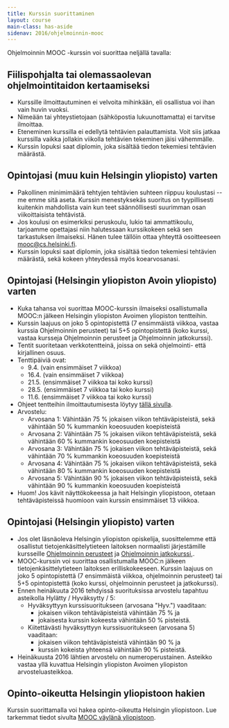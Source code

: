 ```yaml
---
title: Kurssin suorittaminen
layout: course
main-class: has-aside
sidenav: 2016/ohjelmoinnin-mooc
---
```


Ohjelmoinnin MOOC -kurssin voi suorittaa neljällä tavalla:

## Fiilispohjalta tai olemassaolevan ohjelmointitaidon kertaamiseksi

- Kurssille ilmoittautuminen ei velvoita mihinkään, eli osallistua voi ihan vain huvin vuoksi. 
- Nimeään tai yhteystietojaan (sähköpostia lukuunottamatta) ei tarvitse ilmoittaa. 
- Eteneminen kurssilla ei edellytä tehtävien palauttamista. Voit siis jatkaa kurssilla vaikka jollakin viikolla tehtävien tekeminen jäisi vähemmälle.
- Kurssin lopuksi saat diplomin, joka sisältää tiedon tekemiesi tehtävien määrästä.

## Opintojasi (muu kuin Helsingin yliopisto) varten

- Pakollinen minimimäärä tehtyjen tehtävien suhteen riippuu koulustasi -- me emme sitä aseta. Kurssin menestyksekäs suoritus on tyypillisesti kuitenkin mahdollista vain kun teet säännöllisesti suurimman osan viikoittaisista tehtävistä.
- Jos koulusi on esimerkiksi peruskoulu, lukio tai ammattikoulu, tarjoamme opettajasi niin halutessaan kurssikokeen sekä sen tarkastuksen ilmaiseksi. Hänen tulee tällöin ottaa yhteyttä osoitteeseen <mooc@cs.helsinki.fi>.
- Kurssin lopuksi saat diplomin, joka sisältää tiedon tekemiesi tehtävien määrästä, sekä kokeen yhteydessä myös koearvosanasi.

## Opintojasi (Helsingin yliopiston Avoin yliopisto) varten

- Kuka tahansa voi suorittaa MOOC-kurssin ilmaiseksi osallistumalla MOOC:n jälkeen Helsingin yliopiston Avoimen yliopiston tentteihin. 
- Kurssin laajuus on joko 5 opintopistettä (7 ensimmäistä viikkoa, vastaa kurssia Ohjelmoinnin perusteet) tai 5+5 opintopistettä (koko kurssi, vastaa kursseja Ohjelmoinnin perusteet ja Ohjelmoinnin jatkokurssi).
- Tentit suoritetaan verkkotentteinä, joissa on sekä ohjelmointi- että kirjallinen osuus.
- Tenttipäiviä ovat:
   - 9.4. (vain ensimmäiset 7 viikkoa)
   - 16.4. (vain ensimmäiset 7 viikkoa)
   - 21.5. (ensimmäiset 7 viikkoa tai koko kurssi)
   - 28.5. (ensimmäiset 7 viikkoa tai koko kurssi)
   - 11.6. (ensimmäiset 7 viikkoa tai koko kurssi)
- Ohjeet tentteihin ilmoittautumisesta löytyy <a href="https://docs.google.com/document/d/1W0sLTQeNJlPc2P50qbJJLlyOTuDIpnRq5S1D5tXzkN8/edit?usp=sharing" target="_blank" onclick="ga('send', 'event', 'link', 'click', 'outbound-avoin-ohje')">tällä sivulla</a>.
- Arvostelu:
   - Arvosana 1: Vähintään 75 % jokaisen viikon tehtäväpisteistä, sekä vähintään 50 % kummankin koeosuuden koepisteistä
   - Arvosana 2: Vähintään 75 % jokaisen viikon tehtäväpisteistä, sekä vähintään 60 % kummankin koeosuuden koepisteistä
   - Arvosana 3: Vähintään 75 % jokaisen viikon tehtäväpisteistä, sekä vähintään 70 % kummankin koeosuuden koepisteistä
   - Arvosana 4: Vähintään 75 % jokaisen viikon tehtäväpisteistä, sekä vähintään 80 % kummankin koeosuuden koepisteistä
   - Arvosana 5: Vähintään 90 % jokaisen viikon tehtäväpisteistä, sekä vähintään 90 % kummankin koeosuuden koepisteistä
- Huom! Jos kävit näyttökokeessa ja hait Helsingin yliopistoon, otetaan tehtäväpisteissä huomioon vain kurssin ensimmäiset 13 viikkoa.

   
## Opintojasi (Helsingin yliopisto) varten

- Jos olet läsnäoleva Helsingin yliopiston opiskelija, suosittelemme että osallistut tietojenkäsittelytieteen laitoksen normaalisti järjestämille kursseille <a href="http://www.cs.helsinki.fi/courses/581325/" target="_blank" onclick="ga('send', 'event', 'link', 'click', 'outbound-ohpe')">Ohjelmoinnin perusteet</a> ja <a href="http://www.cs.helsinki.fi/courses/582103/" target="_blank" onclick="ga('send', 'event', 'link', 'click', 'outbound-ohja')">Ohjelmoinnin jatkokurssi</a>,.
- MOOC-kurssin voi suorittaa osallistumalla MOOC:n jälkeen tietojenkäsittelytieteen laitoksen erilliskokeeseen. Kurssin laajuus on joko 5 opintopistettä (7 ensimmäistä viikkoa, ohjelmoinnin perusteet) tai 5+5 opintopistettä (koko kurssi, ohjelmoinnin perusteet ja jatkokurssi).
- Ennen heinäkuuta 2016 tehdyissä suorituksissa arvostelu tapahtuu asteikolla Hylätty / Hyväksytty / 5:
   - Hyväksyttyyn kurssisuoritukseen (arvosana "Hyv.") vaaditaan:
      - jokaisen viikon tehtäväpisteistä vähintään 75 % ja
      - jokaisesta kurssin kokeesta vähintään 50 % pisteistä.
   - Kiitettävästi hyväksyttyyn kurssisuoritukseen (arvosana 5) vaaditaan:
      - jokaisen viikon tehtäväpisteistä vähintään 90 % ja
      - kurssin kokeista yhteensä vähintään 90 % pisteistä.
- Heinäkuusta 2016 lähtien arvostelu on numeroperustainen. Asteikko vastaa yllä kuvattua Helsingin yliopiston Avoimen yliopiston arvosteluasteikkoa.

## Opinto-oikeutta Helsingin yliopistoon hakien

Kurssin suorittamalla voi hakea opinto-oikeutta Helsingin yliopistoon. Lue tarkemmat tiedot sivulta [MOOC väylänä yliopistoon](opinto-oikeus.html).
